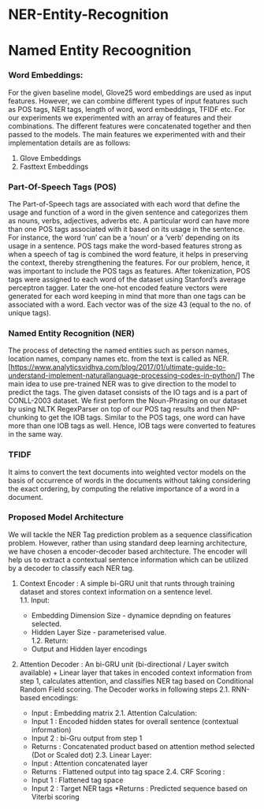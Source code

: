 # NER-Entity-Recognition
# Named Entity Recoognition

### Word Embeddings:
  For the given baseline model, Glove25 word embeddings are used as input features. However, we can combine different types of input features such as POS tags, NER tags, length of word, word embeddings, TFIDF etc. For our experiments we experimented with an array of features and their combinations. The different features were concatenated together and then passed to the models. The main features we experimented with and their implementation details are as follows:
1. Glove Embeddings
2. Fasttext Embeddings

### Part-Of-Speech Tags (POS)
  The Part-of-Speech tags are associated with each word that define the usage and function of a word in the given sentence and categorizes them as nouns, verbs, adjectives, adverbs etc. A particular word can have more than one POS tags associated with it based on its usage in the sentence. For instance, the word ‘run’ can be a ‘noun’ or a ‘verb’ depending on its usage in a sentence. POS tags make the word-based features strong as when a speech of tag is combined the word
feature, it helps in preserving the context, thereby strengthening the features. For our problem, hence, it was important to include the POS tags as features. After tokenization, POS tags were assigned to each word of the dataset using Stanford’s average perceptron tagger. Later the one-hot encoded feature vectors were generated for each word keeping in mind that more than one tags can be associated with a word. Each vector was of the size 43 (equal to the no. of unique tags).

### Named Entity Recognition (NER)
  The process of detecting the named entities such as person names, location names, company names etc. from the text is called as NER.[https://www.analyticsvidhya.com/blog/2017/01/ultimate-guide-to-understand-implement-naturallanguage-processing-codes-in-python/] 
The main idea to use pre-trained NER was to give direction to the model to predict the tags. The given dataset consists of the IO tags and is a part of CONLL-2003 dataset. We first perform the Noun-Phrasing on our dataset by using NLTK RegexParser on top of our POS tag results and then NP-chunking to get the IOB tags. Similar to the POS tags, one word can have more than one IOB tags as well. Hence, IOB tags were converted to features in the same way.

### TFIDF
  It aims to convert the text documents into weighted vector models on the basis of occurrence of words in the documents without taking considering the exact ordering, by computing the relative importance of a word in a document.

### Proposed Model Architecture
We will tackle the NER Tag prediction problem as a sequence classification problem. However, rather than using standard deep learning architecture, we have chosen a encoder-decoder based architecture. The encoder will help us to extract a contextual sentence information which can be utilized by a decoder to classify each NER tag.
1. Context Encoder :
A simple bi-GRU unit that runts through training dataset and stores context information on a sentence level.  
  1.1. Input:
    * Embedding Dimension Size - dynamice depnding on features selected.
    * Hidden Layer Size - parameterised value.       
  1.2. Return:  
    * Output and Hidden layer encodings

2. Attention Decoder :
An bi-GRU unit (bi-directional / Layer switch available) + Linear layer that takes in encoded context information from step 1, calculates attention, and classifies NER tag based on Conditional Random Field scoring. The Decoder works in following steps
  2.1. RNN-based encodings:
    * Input : Embedding matrix
  2.1. Attention Calculation:
    * Input 1 : Encoded hidden states for overall sentence (contextual information)
    * Input 2 : bi-Gru output from step 1
    * Returns : Concatenated product based on attention method selected (Dot or Scaled dot)
  2.3. Linear Layer:
    * Input : Attention concatenated layer
    * Returns : Flattened output into tag space
  2.4. CRF Scoring :
    * Input 1 : Flattened tag space
    * Input 2 : Target NER tags
    *Returns : Predicted sequence based on Viterbi scoring
